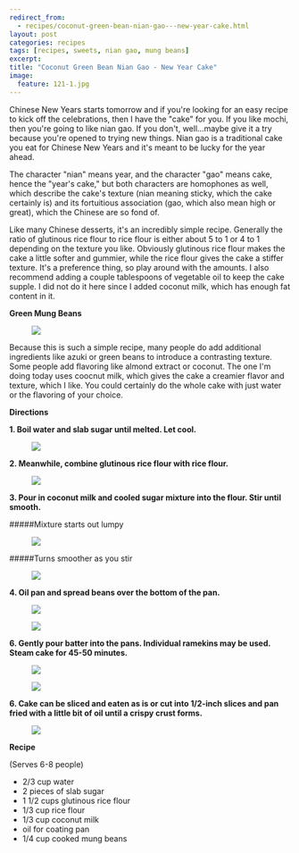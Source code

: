 ```yaml
---
redirect_from: 
  - recipes/coconut-green-bean-nian-gao---new-year-cake.html
layout: post
categories: recipes
tags: [recipes, sweets, nian gao, mung beans]
excerpt: 
title: "Coconut Green Bean Nian Gao - New Year Cake"
image:
  feature: 121-1.jpg
---
```


Chinese New Years starts tomorrow and if you're looking for an easy recipe to kick off the celebrations, then I have the "cake" for you.  If you like mochi, then you're going to like nian gao. If you don't, well...maybe give it a try because you're opened to trying new things.  Nian gao is a traditional cake you eat for Chinese New Years and it's meant to be lucky for the year ahead.  

The character "nian" means year, and the character "gao" means  cake, hence the "year's cake," but both characters are homophones as well, which describe the cake's texture (nian meaning sticky, which the cake certainly is) and its fortuitious association (gao, which also mean high or great), which the Chinese are so fond of.  

Like many Chinese desserts, it's an incredibly simple recipe.  Generally the ratio of glutinous rice flour to rice flour is either about 5 to 1 or 4 to 1 depending on the texture you like. Obviously glutinous rice flour makes the cake a little softer and gummier, while the rice flour gives the cake a stiffer texture.  It's a preference thing, so play around with the amounts.  I also recommend adding a couple tablespoons of vegetable oil to keep the cake supple.  I did not do it here since I added coconut milk, which has enough fat content in it.

__Green Mung Beans__

<figure> <img src='/images/121-13.JPG'> </figure>

Because this is such a simple recipe, many people do add additional ingredients like azuki or green beans to introduce a contrasting texture.  Some people add flavoring like almond extract or coconut.  The one I'm doing today uses coocnut milk, which gives the cake a creamier flavor and texture, which I like.  You could certainly do the whole cake with just water or the flavoring of your choice.  

__Directions__

__1. Boil water and slab sugar until melted. Let cool.__

<figure> <img src='/images/121-3.jpg'> </figure>

__2. Meanwhile, combine glutinous rice flour with rice flour.__

<figure> <img src='/images/121-2.jpg'> </figure>

__3. Pour in coconut milk and cooled sugar mixture into the flour. Stir until smooth.__

#####Mixture starts out lumpy
<figure> <img src='/images/121-4.jpg'> </figure>

#####Turns smoother as you stir
<figure> <img src='/images/121-5.jpg'> </figure>

__4. Oil pan and spread beans over the bottom of the pan.__

<figure> <img src='/images/121-6.jpg'> </figure>

<figure> <img src='/images/121-7.jpg'> </figure>

__6. Gently pour batter into the pans.  Individual ramekins may be used. Steam cake for 45-50 minutes.__

<figure> <img src='/images/121-8.jpg'> </figure>

<figure> <img src='/images/121-9.jpg'> </figure>

__6. Cake can be sliced and eaten as is or cut into 1/2-inch slices and pan fried with a little bit of oil until a crispy crust forms.__

<figure> <img src='/images/121-10.jpg'> </figure>

<section class='recipe'>
<p><strong>Recipe</strong></p>

<p>(Serves 6-8 people)</p>

<ul><li>2/3 cup water</li><li>2 pieces of slab sugar</li><li>1 1/2 cups glutinous rice flour</li><li>1/3 cup rice flour</li><li>1/3 cup coconut milk</li><li>oil for coating pan</li><li>1/4 cup cooked mung beans</li></ul></section>